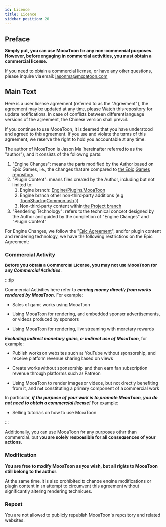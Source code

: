 ```yaml
---
id: Licence
title: Licence
sidebar_position: 20
---
```

## Preface

**Simply put, you can use MooaToon for any non-commercial purposes. However, before engaging in commercial activities, you must obtain a commercial license.**

If you need to obtain a commercial license, or have any other questions, please inquire via email: jasonma@mooatoon.com

## Main Text

Here is a user license agreement (referred to as the "Agreement"), the agreement may be updated at any time, please [Watch](https://github.com/JasonMa0012/MooaToon) this repository for update notifications. In case of conflicts between different language versions of the agreement, the Chinese version shall prevail.

If you continue to use MooaToon, it is deemed that you have understood and agreed to this agreement. If you use and violate the terms of this agreement, we reserve the right to hold you accountable at any time.

The author of MooaToon is Jason Ma (hereinafter referred to as the "author"), and it consists of the following parts:

1. "Engine Changes": means the parts modified by the Author based on Epic Games, i.e., the changes that are compared to [the Epic](https://github.com/EpicGames/UnrealEngine/compare/5.1...Jason-Ma-0012:MooaToon-Engine:5.1) [Games repository](https://github.com/EpicGames/UnrealEngine)
2. "Plugin Content": means files created by the Author, including but not limited to:
   1. Engine branch: [Engine/Plugins/MooaToon](https://github.com/Jason-Ma-0012/MooaToon-Engine/tree/5.1/Engine/Plugins/MooaToon)
   2. Engine branch other non-third-party additions (e.g. [ToonShadingCommon.ush](https://github.com/Jason-Ma-0012/MooaToon-Engine/blob/5.1/Engine/Shaders/Private/ToonShadingCommon.ush).))
   3. Non-third-party content within [the Project branch](https://github.com/Jason-Ma-0012/MooaToon-Engine/tree/5.1_MooaToonProject)
3. "Rendering Technology": refers to the technical concept designed by the Author and guided by the completion of "Engine Changes" and "Plugin Content"

For Engine Changes, we follow the "[Epic Agreement](https://www.unrealengine.com/en-US/eula/unreal)", and for plugin content and rendering technology, we have the following restrictions on the Epic Agreement:

### Commercial Activity

**Before you obtain a Commercial License, you may not use MooaToon for any _Commercial Activities_**.

:::tip

Commercial Activities here refer to _**earning money directly from works rendered by MooaToon**_. For example:  

- Sales of game works using MooaToon 
- Using MooaToon for rendering, and embedded sponsor advertisements, or videos produced by sponsors  
    
- Using MooaToon for rendering, live streaming with monetary rewards 

_**Excluding indirect monetary gains, or indirect use of MooaToon**_, for example:  

- Publish works on websites such as YouTube without sponsorship, and receive platform revenue sharing based on views  
    
- Create works without sponsorship, and then earn fan subscription revenue through platforms such as Patreon  
    
- Using MooaToon to render images or videos, but not directly benefiting from it, and not constituting a primary component of a commercial work  
    

In particular, _**if the purpose of your work is to promote MooaToon, you do not need to obtain a commercial license!**_ For example:  

- Selling tutorials on how to use MooaToon

:::

Additionally, you can use MooaToon for any purposes other than commercial, but **you are solely responsible for all consequences of your actions**.

### Modification

**You are free to modify MooaToon as you wish, but all rights to MooaToon still belong to the author**.  

At the same time, it is also prohibited to change engine modifications or plugin content in an attempt to circumvent this agreement without significantly altering rendering techniques.

### Repost 

You are not allowed to publicly republish MooaToon's repository and related websites.
